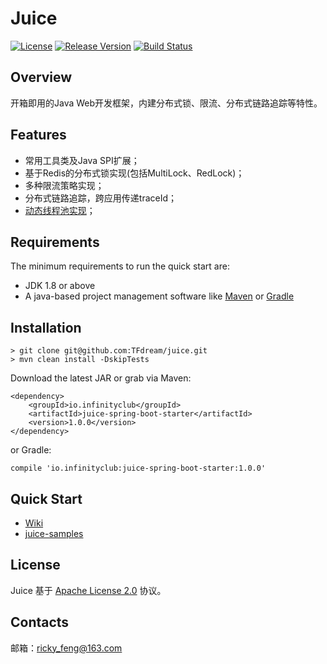 # Juice
[![License](https://img.shields.io/badge/license-Apache%202-green.svg)](https://www.apache.org/licenses/LICENSE-2.0) [![Release Version](https://img.shields.io/badge/release-1.0.0-red.svg)](https://github.com/TFdream/juice/releases) [![Build Status](https://travis-ci.org/TFdream/juice.svg?branch=master)](https://travis-ci.org/TFdream/juice)

## Overview
开箱即用的Java Web开发框架，内建分布式锁、限流、分布式链路追踪等特性。

## Features
* 常用工具类及Java SPI扩展；
* 基于Redis的分布式锁实现(包括MultiLock、RedLock)；
* 多种限流策略实现；
* 分布式链路追踪，跨应用传递traceId；
* [动态线程池实现](https://tech.meituan.com/2020/04/02/java-pooling-pratice-in-meituan.html)；

## Requirements
The minimum requirements to run the quick start are:
* JDK 1.8 or above
* A java-based project management software like [Maven](https://maven.apache.org/) or [Gradle](http://gradle.org/)

## Installation
```
> git clone git@github.com:TFdream/juice.git
> mvn clean install -DskipTests
```

Download the latest JAR or grab via Maven:
```
<dependency>
    <groupId>io.infinityclub</groupId>
    <artifactId>juice-spring-boot-starter</artifactId>
    <version>1.0.0</version>
</dependency>
```

or Gradle:
```
compile 'io.infinityclub:juice-spring-boot-starter:1.0.0'
```

## Quick Start
* [Wiki](https://github.com/TFdream/juice/wiki)
* [juice-samples](https://github.com/TFdream/juice-samples)

## License
Juice 基于 [Apache License 2.0](https://github.com/TFdream/juice/blob/master/LICENSE) 协议。

## Contacts
邮箱：ricky_feng@163.com
